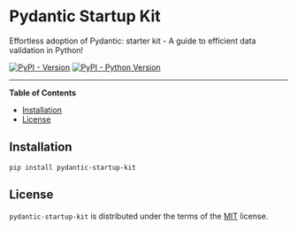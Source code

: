 # Pydantic Startup Kit

Effortless adoption of Pydantic: starter kit - A guide to efficient data validation in Python!

[![PyPI - Version](https://img.shields.io/pypi/v/pydantic-startup-kit.svg)](https://pypi.org/project/pydantic-startup-kit)
[![PyPI - Python Version](https://img.shields.io/pypi/pyversions/pydantic-startup-kit.svg)](https://pypi.org/project/pydantic-startup-kit)

-----

**Table of Contents**

- [Installation](#installation)
- [License](#license)

## Installation

```console
pip install pydantic-startup-kit
```

## License

`pydantic-startup-kit` is distributed under the terms of the [MIT](https://spdx.org/licenses/MIT.html) license.
